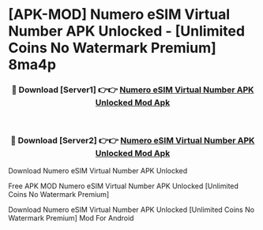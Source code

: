 # [APK-MOD] Numero eSIM  Virtual Number APK Unlocked - [Unlimited Coins No Watermark Premium] 8ma4p



<div align="center">
<h3>🔴 Download [Server1] 👉👉 <a href="https://momento.my/?title=Numero_eSIM__Virtual_Number_APK_Unlocked">Numero eSIM  Virtual Number APK Unlocked Mod Apk</a></h3><br>

<h3>🔴 Download [Server2] 👉👉 <a href="https://momento.my/?title=Numero_eSIM__Virtual_Number_APK_Unlocked">Numero eSIM  Virtual Number APK Unlocked Mod Apk</a></h3>
</div>



Download Numero eSIM  Virtual Number APK Unlocked 

Free APK MOD Numero eSIM  Virtual Number APK Unlocked [Unlimited Coins No Watermark Premium]

Download Numero eSIM  Virtual Number APK Unlocked [Unlimited Coins No Watermark Premium] Mod For Android
